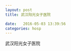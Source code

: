 ```yaml
--- 
layout: post 
title: 武汉阳光女子医院

date:   2016-05-03 13:39:56 
categories: hosp 
--- 
```

   
武汉阳光女子医院
